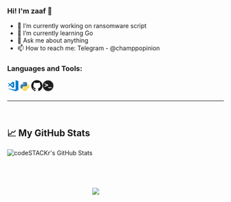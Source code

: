 ### Hi! I'm zaaf 👾

- 🔭 I’m currently working on ransomware script
- 🌱 I’m currently learning Go
- 💬 Ask me about anything
- 📫 How to reach me: Telegram - @champpopinion


### Languages and Tools:

<img align="left" alt="Visual Studio Code" width="26px" src="https://raw.githubusercontent.com/github/explore/80688e429a7d4ef2fca1e82350fe8e3517d3494d/topics/visual-studio-code/visual-studio-code.png" />

<img align="left" alt="Python" width="30px" src="https://raw.githubusercontent.com/github/explore/80688e429a7d4ef2fca1e82350fe8e3517d3494d/topics/python/python.png" />

<img align="left" alt="GitHub" width="26px" src="https://raw.githubusercontent.com/github/explore/78df643247d429f6cc873026c0622819ad797942/topics/github/github.png" />

<img align="left" alt="Terminal" width="26px" src="https://raw.githubusercontent.com/github/explore/80688e429a7d4ef2fca1e82350fe8e3517d3494d/topics/terminal/terminal.png" />

<br />
<br />

---
<br>

## &#x1f4c8; My GitHub Stats


<img align="left" alt="codeSTACKr's GitHub Stats" src="https://github-readme-stats-codestackr.vercel.app/api?username=souto2001&theme=dark&show_icons=true&hide_border=true" />


<img  style="margin-top: 90px" align="center" src="https://github-readme-stats.anuraghazra1.vercel.app/api/top-langs/?username=souto2001&layout=compact&theme=dark&hide_border=true" /><br/>
